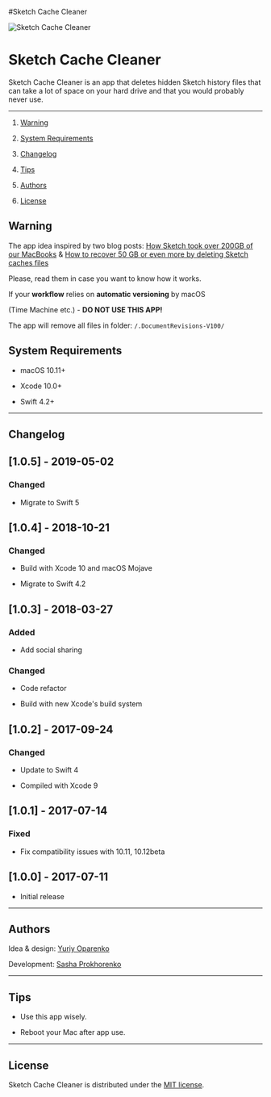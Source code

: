 #Sketch Cache Cleaner

![Sketch Cache Cleaner](https://image.ibb.co/mHOoea/cleaner.png)

# Sketch Cache Cleaner

Sketch Cache Cleaner is an app that deletes hidden Sketch history files that can take a lot of space on your hard drive and that you would probably never use.

---

1. [Warning](#warning)

2. [System Requirements](#system-requirements)

3. [Changelog](#changelog)

4. [Tips](#tips)

5. [Authors](#authors)

6. [License](#license)

## Warning

The app idea inspired by two blog posts: [How Sketch took over 200GB of our MacBooks](https://medium.com/@thomasdegry/how-sketch-took-over-200gb-of-our-macbooks-cb7dd10c8163) & [How to recover 50 GB or even more by deleting Sketch caches files](https://medium.com/sketch-app-sources/how-to-recover-50-go-or-even-more-by-deleting-sketch-caches-files-e5829dba20e1)

Please, read them in case you want to know how it works.

If your **workflow** relies on **automatic versioning** by macOS

(Time Machine etc.) - **DO NOT USE THIS APP!**

The app will remove all files in folder: `/.DocumentRevisions-V100/`

## System Requirements

- macOS 10.11+

- Xcode 10.0+

- Swift 4.2+

---

## Changelog

## [1.0.5] - 2019-05-02

### Changed

- Migrate to Swift 5

## [1.0.4] - 2018-10-21

### Changed

- Build with Xcode 10 and macOS Mojave

- Migrate to Swift 4.2

## [1.0.3] - 2018-03-27

### Added

- Add social sharing

### Changed

- Code refactor

- Build with new Xcode's build system

## [1.0.2] - 2017-09-24

### Changed

- Update to Swift 4

- Compiled with Xcode 9

## [1.0.1] - 2017-07-14

### Fixed

- Fix compatibility issues with 10.11, 10.12beta

## [1.0.0] - 2017-07-11

- Initial release

---

## Authors

Idea & design: [Yuriy Oparenko](http://oparenko.com/)

Development: [Sasha Prokhorenko](https://twitter.com/minikin)

---

## Tips

- Use this app wisely.

- Reboot your Mac after app use.

---

## License

Sketch Cache Cleaner is distributed under the [MIT license](https://github.com/yo-op/sketchcachecleaner/blob/master/LICENSE.md).